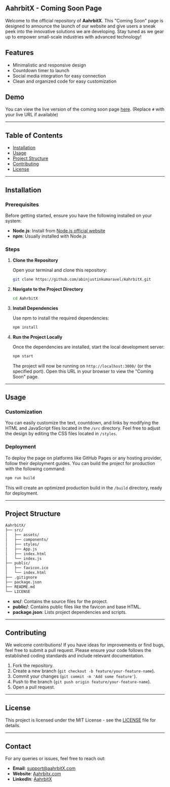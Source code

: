 

## AahrbitX - Coming Soon Page

Welcome to the official repository of **AahrbitX**. This "Coming Soon" page is designed to announce the launch of our website and give users a sneak peek into the innovative solutions we are developing. Stay tuned as we gear up to empower small-scale industries with advanced technology!

## Features

- Minimalistic and responsive design
- Countdown timer to launch
- Social media integration for easy connection
- Clean and organized code for easy customization

## Demo

You can view the live version of the coming soon page [here](#). (Replace `#` with your live URL if available)

---

## Table of Contents

- [Installation](#installation)
- [Usage](#usage)
- [Project Structure](#project-structure)
- [Contributing](#contributing)
- [License](#license)

---

## Installation

### Prerequisites

Before getting started, ensure you have the following installed on your system:

- **Node.js**: Install from [Node.js official website](https://nodejs.org/)
- **npm**: Usually installed with Node.js

### Steps

1. **Clone the Repository**

   Open your terminal and clone this repository:

   ```bash
   git clone https://github.com/abinjustinkumaravel/AahrbitX.git
   ```

2. **Navigate to the Project Directory**

   ```bash
   cd AahrbitX
   ```

3. **Install Dependencies**

   Use npm to install the required dependencies:

   ```bash
   npm install
   ```

4. **Run the Project Locally**

   Once the dependencies are installed, start the local development server:

   ```bash
   npm start
   ```

   The project will now be running on `http://localhost:3000/` (or the specified port). Open this URL in your browser to view the "Coming Soon" page.

---

## Usage

### Customization

You can easily customize the text, countdown, and links by modifying the HTML and JavaScript files located in the `/src` directory. Feel free to adjust the design by editing the CSS files located in `/styles`.

### Deployment

To deploy the page on platforms like GitHub Pages or any hosting provider, follow their deployment guides. You can build the project for production with the following command:

```bash
npm run build
```

This will create an optimized production build in the `/build` directory, ready for deployment.

---

## Project Structure

```bash
AahrbitX/
├── src/
│   ├── assets/
│   ├── components/
│   ├── styles/
│   ├── App.js
│   ├── index.html
│   └── index.js
├── public/
│   ├── favicon.ico
│   └── index.html
├── .gitignore
├── package.json
├── README.md
└── LICENSE
```

- **src/**: Contains the source files for the project.
- **public/**: Contains public files like the favicon and base HTML.
- **package.json**: Lists project dependencies and scripts.

---

## Contributing

We welcome contributions! If you have ideas for improvements or find bugs, feel free to submit a pull request. Please ensure your code follows the established coding standards and include relevant documentation.

1. Fork the repository.
2. Create a new branch (`git checkout -b feature/your-feature-name`).
3. Commit your changes (`git commit -m 'Add some feature'`).
4. Push to the branch (`git push origin feature/your-feature-name`).
5. Open a pull request.

---

## License

This project is licensed under the MIT License - see the [LICENSE](LICENSE) file for details.

---

## Contact

For any queries or issues, feel free to reach out:

- **Email**: support@aahrbitX.com
- **Website**: [Aahrbitx.com](#)
- **LinkedIn**: [AahrbitX](#)
